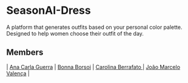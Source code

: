 # SeasonAI-Dress

A platform that generates outfits based on your personal color palette.
Designed to help women choose their outfit of the day.
 

## Members 

| [Ana Carla Guerra](https://github.com/acarlaguerra) |  [Bonna Borsoi](https://github.com/bonnaborsoi) | [Carolina Berrafato ](https://github.com/carolinaberrafato) | [João Marcelo Valença](https://github.com/joaomarcelovalencachacon) |
